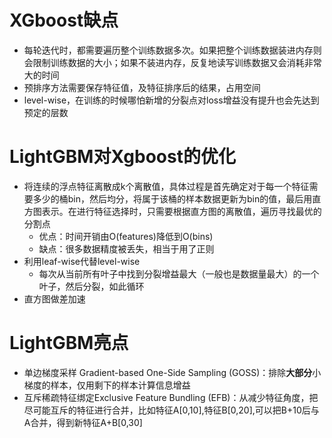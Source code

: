 # XGboost缺点
- 每轮迭代时，都需要遍历整个训练数据多次。如果把整个训练数据装进内存则会限制训练数据的大小；如果不装进内存，反复地读写训练数据又会消耗非常大的时间
- 预排序方法需要保存特征值，及特征排序后的结果，占用空间
- level-wise，在训练的时候哪怕新增的分裂点对loss增益没有提升也会先达到预定的层数

# LightGBM对Xgboost的优化
- 将连续的浮点特征离散成k个离散值，具体过程是首先确定对于每一个特征需要多少的桶bin，然后均分，将属于该桶的样本数据更新为bin的值，最后用直方图表示。在进行特征选择时，只需要根据直方图的离散值，遍历寻找最优的分割点
    - 优点：时间开销由O(features)降低到O(bins)
    - 缺点：很多数据精度被丢失，相当于用了正则
- 利用leaf-wise代替level-wise
    - 每次从当前所有叶子中找到分裂增益最大（一般也是数据量最大）的一个叶子，然后分裂，如此循环
- 直方图做差加速

# LightGBM亮点
- 单边梯度采样 Gradient-based One-Side Sampling (GOSS)：排除**大部分**小梯度的样本，仅用剩下的样本计算信息增益
- 互斥稀疏特征绑定Exclusive Feature Bundling (EFB)：从减少特征角度，把尽可能互斥的特征进行合并，比如特征A\[0,10],特征B\[0,20],可以把B+10后与A合并，得到新特征A+B\[0,30]
